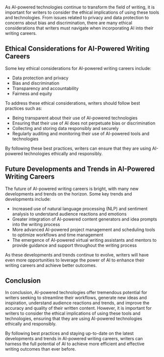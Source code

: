 

As AI-powered technologies continue to transform the field of writing, it is important for writers to consider the ethical implications of using these tools and technologies. From issues related to privacy and data protection to concerns about bias and discrimination, there are many ethical considerations that writers must navigate when incorporating AI into their writing careers.

Ethical Considerations for AI-Powered Writing Careers
-----------------------------------------------------

Some key ethical considerations for AI-powered writing careers include:

* Data protection and privacy
* Bias and discrimination
* Transparency and accountability
* Fairness and equity

To address these ethical considerations, writers should follow best practices such as:

* Being transparent about their use of AI-powered technologies
* Ensuring that their use of AI does not perpetuate bias or discrimination
* Collecting and storing data responsibly and securely
* Regularly auditing and monitoring their use of AI-powered tools and technologies

By following these best practices, writers can ensure that they are using AI-powered technologies ethically and responsibly.

Future Developments and Trends in AI-Powered Writing Careers
------------------------------------------------------------

The future of AI-powered writing careers is bright, with many new developments and trends on the horizon. Some key trends and developments include:

* Increased use of natural language processing (NLP) and sentiment analysis to understand audience reactions and emotions
* Greater integration of AI-powered content generators and idea prompts into the writing process
* More advanced AI-powered project management and scheduling tools to optimize workflows and time management
* The emergence of AI-powered virtual writing assistants and mentors to provide guidance and support throughout the writing process

As these developments and trends continue to evolve, writers will have even more opportunities to leverage the power of AI to enhance their writing careers and achieve better outcomes.

Conclusion
----------

In conclusion, AI-powered technologies offer tremendous potential for writers seeking to streamline their workflows, generate new ideas and inspiration, understand audience reactions and trends, and improve the accuracy and quality of their written content. However, it is important for writers to consider the ethical implications of using these tools and technologies, ensuring that they are using AI-powered technologies ethically and responsibly.

By following best practices and staying up-to-date on the latest developments and trends in AI-powered writing careers, writers can harness the full potential of AI to achieve more efficient and effective writing outcomes than ever before.
